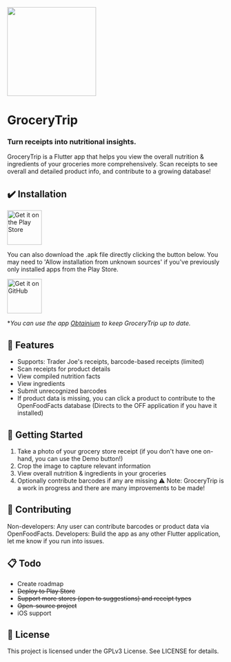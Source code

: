 <img src="https://user-images.githubusercontent.com/32601911/230755763-3ed1bb83-a04c-43a6-b9e0-fe8e4dd8a4ed.png" height="206">

# GroceryTrip
### Turn receipts into nutritional insights. 

GroceryTrip is a Flutter app that helps you view the overall nutrition & ingredients of your groceries more comprehensively. Scan receipts to see overall and detailed product info, and contribute to a growing database!

## :heavy_check_mark: Installation
[<img src="https://play.google.com/intl/en_us/badges/static/images/badges/en_badge_web_generic.png"
    alt="Get it on the Play Store"
    height="80">](https://play.google.com/store/apps/details?id=app.grocerytrip.android)

You can also download the .apk file directly clicking the button below. You may need to 'Allow installation from unknown sources' if you've previously only installed apps from the Play Store. 

[<img src="https://github.com/machiav3lli/oandbackupx/blob/034b226cea5c1b30eb4f6a6f313e4dadcbb0ece4/badge_github.png"
    alt="Get it on GitHub"
    height="80">](https://github.com/zanovis/GroceryTrip/releases)

**You can use the app [Obtainium](https://github.com/ImranR98/Obtainium) to keep GroceryTrip up to date.*

## 🌟 Features
- Supports: Trader Joe's receipts, barcode-based receipts (limited)
- Scan receipts for product details
- View compiled nutrition facts
- View ingredients
- Submit unrecognized barcodes
- If product data is missing, you can click a product to contribute to the OpenFoodFacts database (Directs to the OFF application if you have it installed) 

## 🚀 Getting Started
1. Take a photo of your grocery store receipt (if you don't have one on-hand, you can use the Demo button!)
2. Crop the image to capture relevant information
3. View overall nutrition & ingredients in your groceries
4. Optionally contribute barcodes if any are missing
⚠️ Note: GroceryTrip is a work in progress and there are many improvements to be made!

## 🤝 Contributing
Non-developers: Any user can contribute barcodes or product data via OpenFoodFacts. 
Developers: Build the app as any other Flutter application, let me know if you run into issues. 

## 📋 Todo
- Create roadmap
- ~~Deploy to Play Store~~
- ~~Support more stores (open to suggestions) and receipt types~~
- ~~Open-source project~~
- iOS support

## 📄 License
This project is licensed under the GPLv3 License. See LICENSE for details.
